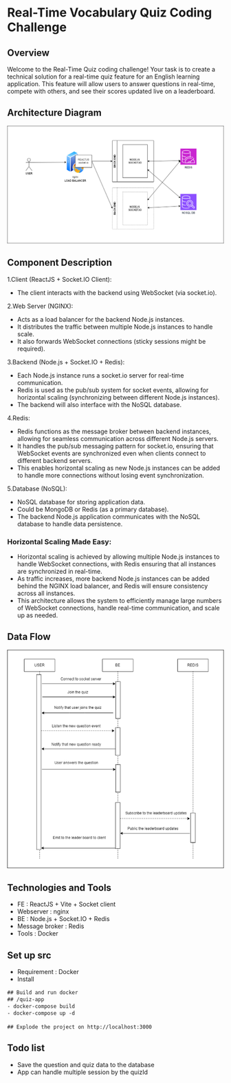 # Real-Time Vocabulary Quiz Coding Challenge
## Overview
Welcome to the Real-Time Quiz coding challenge! Your task is to create a technical solution for a real-time quiz feature for an English learning application. This feature will allow users to answer questions in real-time, compete with others, and see their scores updated live on a leaderboard.


## Architecture Diagram
![Architecture](docs/architecture.png)

## Component Description
1.Client (ReactJS + Socket.IO Client):
- The client interacts with the backend using WebSocket (via socket.io).

2.Web Server (NGINX):

- Acts as a load balancer for the backend Node.js instances.
- It distributes the traffic between multiple Node.js instances to handle scale.
- It also forwards WebSocket connections (sticky sessions might be required).

3.Backend (Node.js + Socket.IO + Redis):

- Each Node.js instance runs a socket.io server for real-time communication.
- Redis is used as the pub/sub system for socket events, allowing for horizontal scaling (synchronizing between different Node.js instances).
- The backend will also interface with the NoSQL database.

4.Redis:

- Redis functions as the message broker between backend instances, allowing for seamless communication across different Node.js servers.
- It handles the pub/sub messaging pattern for socket.io, ensuring that WebSocket events are synchronized even when clients connect to different backend servers.
- This enables horizontal scaling as new Node.js instances can be added to handle more connections without losing event synchronization.

5.Database (NoSQL):

- NoSQL database for storing application data.
- Could be MongoDB or Redis (as a primary database).
- The backend Node.js application communicates with the NoSQL database to handle data persistence.

### Horizontal Scaling Made Easy:

- Horizontal scaling is achieved by allowing multiple Node.js instances to handle WebSocket connections, with Redis ensuring that all instances are synchronized in real-time.
- As traffic increases, more backend Node.js instances can be added behind the NGINX load balancer, and Redis will ensure consistency across all instances.
- This architecture allows the system to efficiently manage large numbers of WebSocket connections, handle real-time communication, and scale up as needed.


## Data Flow
![Data Flow](docs/data-flow.png)

## Technologies and Tools
- FE : ReactJS + Vite + Socket client
- Webserver : nginx
- BE : Node.js + Socket.IO + Redis
- Message broker : Redis
- Tools : Docker

## Set up src
- Requirement : Docker
- Install
```
## Build and run docker 
## /quiz-app
- docker-compose build
- docker-compose up -d

## Explode the project on http://localhost:3000
```

## Todo list
- Save the question and quiz data to the database
- App can handle multiple session by the quizId